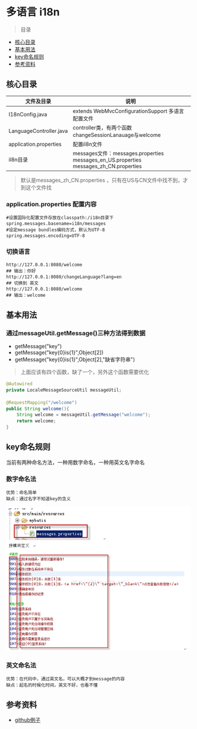 # 多语言 i18n

> 目录

* [核心目录](#核心目录)
* [基本用法](#基本用法)
* [key命名规则](#key命名规则)
* [参考资料](#参考资料)


## 核心目录

文件及目录 | 说明|
--------- | --------|
I18nConfig.java                 | extends  WebMvcConfigurationSupport 多语言配置文件 |
LanguageController.java         | controller类，有两个函数changeSessionLanauage与welcome|
application.properties          | 配置il8n文件|
il8n目录                        | messages文件：messages.properties messages_en_US.properties messages_zh_CN.properties|



> 默认是messages_zh_CN.properties ，只有在US与CN文件中找不到，才到这个文件找

### application.properties 配置内容

```properties
#设置国际化配置文件存放在classpath:/i18n目录下
spring.messages.basename=i18n/messages
#设定message bundles编码方式，默认为UTF-8
spring.messages.encoding=UTF-8
```

### 切换语言

    http://127.0.0.1:8080/welcome
    ## 输出：你好
    http://127.0.0.1:8080/changeLanguage?lang=en
    ## 切换到 英文
    http://127.0.0.1:8080/welcome
    ## 输出：welcome 

## 基本用法


### 通过messageUtil.getMessage()三种方法得到数据

 
* getMessage("key")
* getMessage("key{0}is{1}",Object[2])
* getMessage("key{0}is{1}",Object[2],"缺省字符串")

> 上面应该有四个函数，缺了一个，另外这个函数需要优化


```java
@Autowired
private LocaleMessageSourceUtil messageUtil;

@RequestMapping("/welcome")
public String welcome(){
    String welcome = messageUtil.getMessage("welcome");
    return welcome;
}


```


## key命名规则

当前有两种命名方法，一种用数字命名，一种用英文名字命名

### 数字命名法

    优势：命名简单
    缺点：通过名字不知道key的含义


![alt](imgs/i18n_keyname_1.png)


### 英文命名法

    优势：在代码中，通过英文名，可以大概才到message的内容
    缺点：起名的时候化时间，英文不好，也看不懂




## 参考资料

* [github例子](https://github.com/zl736732419/spring-boot-i18n)